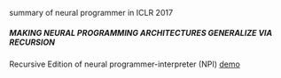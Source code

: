 summary of neural programmer in ICLR 2017
##### MAKING NEURAL PROGRAMMING ARCHITECTURES GENERALIZE VIA RECURSION
Recursive Edition of neural programmer-interpreter (NPI) [demo](http://www-personal.umich.edu/~reedscot/iclr_project.html)
